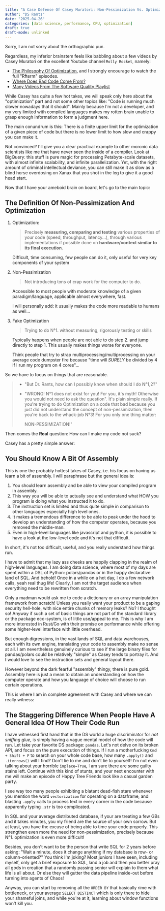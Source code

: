```yaml
---
title: "A Case Defense Of Casey Muratori: Non-Pessimization Vs. Optimization"
author: "DS Rants"
date: "2025-04-26"
categories: [data science, performance, CPU, optimization]
draft: true
draft-mode: unlinked
---
```


Sorry, I am not sorry about the orthographic pun.

Regardless, my inferior brainstem feels like babbling about a few videos by Casey Muratori on the excellent Youtube channel `Molly Rocket`, namely:
- [The Philosophy Of Optimization](https://www.youtube.com/watch?v=pgoetgxecw8), and I strongly encourage to watch the full "Rfterm" episodes.
- [Where Does Bad Code Come From?](https://youtu.be/7YpFGkG-u1w?si=qVWfQ-WoOnT0sRmj)
- [Many Videos From The Software Quality Playlist](https://www.youtube.com/watch?v=Ge3aKEmZcqY&list=PLEMXAbCVnmY4JbNByvpgEzWsLRKVaF_pk)


While Casey has quite a few hot takes, we will speak only here about the "optimization" part and not some other topics like: "Code is running much slower nowadays that it should". Mainly because I'm not a developer, and my very limited with compiled languages makes my rotten brain unable to grasp enough information to form a judgment here.

The main conundrum is this: There is a finite upper limit for the optimization of a given piece of code but there is no lower limit to how slow and crappy you can make it.

Not convinced? I'll give you a clear practical example to other moronic data scientists like me that have never seen the inside of a compiler.
Look at BigQuery: this stuff is pure magic for processing Petabyte-scale datasets, with almost infinite scalability, and infinite parallelization.
Yet, with the right amount of criminal intellectual deviance, you can still make it as slow as a blind horse overdosing on Xanax that you shot in the leg to give it a good head start.

Now that I have your ameboid brain on board, let's go to the main topic:

## The Definition Of Non-Pessimization And Optimization

1. Optimization:

   > Precisely **measuring, comparing and testing** various properties of your code (speed, throughput, latency...), through various implementations if possible done on **hardware/context similar to its final execution**.

   Difficult, time consuming, few people can do it, only useful for very key components of your system

2. Non-Pessimization

   > Not introducing tons of crap work for the computer to do.

   Accessible to most people with moderate knowledge of a given paradigm/language, applicable almost everywhere, fast.

   I will personally add: it usually makes the code more readable to humans as well...

3. Fake Optimization

   > Trying to do N°1. without measuring, rigorously testing or skills

   Typically happens when people are not able to do step 2. and jump directly to step 1.
   This usually makes things worse for everyone.

   Think people that try to strap multiprocessing/multiprocessing on your average code dumpster fire because "time will _SURELY_ be divided by 4 if I run my program on 4 cores"...

So we have to focus on things that are reasonable.

> - "But Dr. Rants, how can I possibly know when should I do N°1,2?"
> - "WRONG! N°1 does not exist for you! For you, it's myth! Otherwise you would not need to ask the question".
>   It's plain simple really. If you're trying to do Optimization on a code that bad because you just did not understand the concept of non-pessimization, then you're back to the whack-job N°3!
For you only one thing matter:
>
>   NON-PESSIMIZATION!"

Then comes the **Real** question: How can I make my code not suck?

Casey has a pretty simple answer:

## You Should Know A Bit Of Assembly

This is one the probably hottest takes of Casey, i.e. his focus on having us learn a bit of assembly.
I will paraphrase but the general idea is:

1. You should learn assembly and be able to view your compiled program in assembly.
2. This way you will be able to actually see and understand what HOW you program is doing what you instructed it to do.
3. The instruction set is limited and thus quite simple in comparison to other languages especially high level ones.
4. It makes a tremendous difference to be able to peak under the hood to develop an understanding of how the computer operates, because you removed the middle-man.
5. Even in high-level languages like javascript and python, it is possible to have a look at the low-level code and it's not that difficult.

In short, it's not too difficult, useful, and you really understand how things run.

I have to admit that my lazy ass cheeks are happily clapping in the realm of high-level languages.
I am doing data science, where most of my days are spent within a DSL of Python: polars/pandas or in the happy declarative land of SQL.
And behold! Once in a while on a hot day, I do a few network calls, yeah real thug life!
Clearly, I am not the target audience when everything need to be rewritten from scratch.

Only a madman would ask me to code a dictionary or an array manipulation framework from scratch!
Unless you really want your product to be a gaping security hell-hole, with nice entire chunks of memory leaks?
No? I thought so!
Anyway if such a set of basic things are not part of the standard library or the package eco-system, is of little use/appeal to me.
This is why I am more interested in Rust/Go with their promise on performance while offering some higher-level interface with little overhead.

But enough digressions, in the vast lands of SQL and data warehouses, each with its own engine, translating your code to assembly make no sense at all.
I am nevertheless genuinely curious to see if the large binary files for pandas/polars could be relatively "simple" as Casey tends to portray it.
And I would love to see the instruction sets and general layout there.

However beyond the dark fearful "assembly" thingy, there is pure gold. Assembly here is just a mean to obtain an understanding on how the computer operate and how you language of choice will choose to run certain operations.

This is where I am in complete agreement with Casey and where we can really witness:

## The Staggering Difference When People Have A General Idea Of How Their Code Run

I have witnessed first hand that in the DS world a huge discriminator for _not sniffing glue_, is simply having a vague mental model of how the code will run.
Let take your favorite DS package: `pandas`.
Let's not delve on its broken API, and focus on the pure execution of things.
If I run a motherfucking `Cmd + Shift + F` to search on your whole code base, how many `.apply()` and `.iterrows()` will I find?
Don't lie to me and don't lie to yourself!
I'm not even talking about your horrible `inplace=True`, I am sure there are some guilty stains left.
Continue with this kind of stunts, and your next encounter with me will make an episode of Happy Tree Friends look like a casual garden party.

I see way too many people exhibiting a blatant dead-fish stare whenever you mention the word `vectorization` for operating on a dataframe, and blasting `.apply` calls to process text in every corner in the code because apparently typing `.str` is too complicated.

In SQL and your average distributed database, if your are treating a few GBs and it takes minutes, you my friend are the source of your own sorrow.
But at least, you have the excuse of being able to time your code properly.
This strengthen even more the need for non-pessimization, precisely because N°1. optimization is even more difficult!

Besides, you don't want to be the person that write SQL for 2 years before asking:  "Wait a minute, does it change anything if my database is row- or column-oriented?"
You think I'm joking?
Most juniors I have seen, including myself, only get a brief exposure to SQL, land a job and then you better pray all gods in creation that a randomly passing senior will explain to them what life is all about. Or else they will gutter the data pipeline inside-out before turning into agents of Chaos!

Anyway, you can start by removing all the `ORDER BY` that basically rime with bottleneck, or your average `SELECT DISTINCT` which is only there to hide your shameful joins, and while you're at it, learning about window functions won't kill you.
